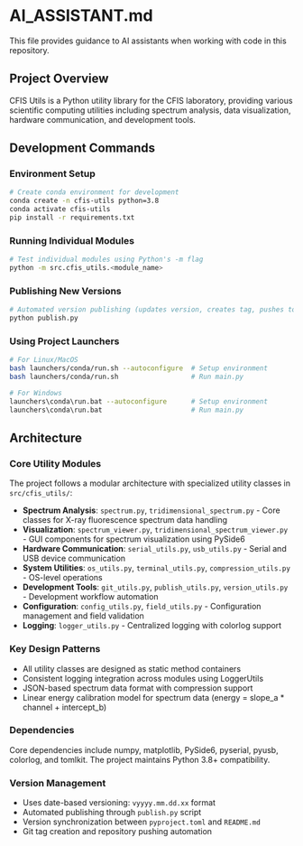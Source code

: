 # AI_ASSISTANT.md

This file provides guidance to AI assistants when working with code in this repository.

## Project Overview

CFIS Utils is a Python utility library for the CFIS laboratory, providing various scientific computing utilities including spectrum analysis, data visualization, hardware communication, and development tools.

## Development Commands

### Environment Setup
```bash
# Create conda environment for development
conda create -n cfis-utils python=3.8
conda activate cfis-utils
pip install -r requirements.txt
```

### Running Individual Modules
```bash
# Test individual modules using Python's -m flag
python -m src.cfis_utils.<module_name>
```

### Publishing New Versions
```bash
# Automated version publishing (updates version, creates tag, pushes to repo)
python publish.py
```

### Using Project Launchers
```bash
# For Linux/MacOS
bash launchers/conda/run.sh --autoconfigure  # Setup environment
bash launchers/conda/run.sh                  # Run main.py

# For Windows
launchers\conda\run.bat --autoconfigure      # Setup environment  
launchers\conda\run.bat                      # Run main.py
```

## Architecture

### Core Utility Modules
The project follows a modular architecture with specialized utility classes in `src/cfis_utils/`:

- **Spectrum Analysis**: `spectrum.py`, `tridimensional_spectrum.py` - Core classes for X-ray fluorescence spectrum data handling
- **Visualization**: `spectrum_viewer.py`, `tridimensional_spectrum_viewer.py` - GUI components for spectrum visualization using PySide6
- **Hardware Communication**: `serial_utils.py`, `usb_utils.py` - Serial and USB device communication
- **System Utilities**: `os_utils.py`, `terminal_utils.py`, `compression_utils.py` - OS-level operations
- **Development Tools**: `git_utils.py`, `publish_utils.py`, `version_utils.py` - Development workflow automation
- **Configuration**: `config_utils.py`, `field_utils.py` - Configuration management and field validation
- **Logging**: `logger_utils.py` - Centralized logging with colorlog support

### Key Design Patterns
- All utility classes are designed as static method containers
- Consistent logging integration across modules using LoggerUtils
- JSON-based spectrum data format with compression support
- Linear energy calibration model for spectrum data (energy = slope_a * channel + intercept_b)

### Dependencies
Core dependencies include numpy, matplotlib, PySide6, pyserial, pyusb, colorlog, and tomlkit. The project maintains Python 3.8+ compatibility.

### Version Management
- Uses date-based versioning: `vyyyy.mm.dd.xx` format
- Automated publishing through `publish.py` script
- Version synchronization between `pyproject.toml` and `README.md`
- Git tag creation and repository pushing automation

